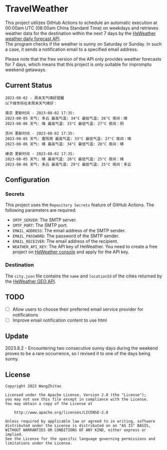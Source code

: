 # TravelWeather

This project utilizes GitHub Actions to schedule an automatic execution at 00:00am UTC (08:00am China Standard Time) on weekdays and retrieves weather data for the destination within the next 7 days by the [HeWeather weather daily forecast API](https://dev.qweather.com/docs/api/weather/weather-daily-forecast/).  
The program checks if the weather is sunny on Saturday or Sunday. In such a case, it sends a notification email to a specified email address.

Please note that the free version of the API only provides weather forecasts for 7 days, which means that this project is only suitable for impromptu weekend getaways.

## Current Status

```
2023-08-02 - 周末天气晴好提醒
以下城市将在本周末天气晴好：

南京 更新时间 - 2023-08-02 17:35:
2023-08-05 天气: 多云 最高气温: 34°C 最低气温: 26°C 夜间：晴
2023-08-06 天气: 晴 最高气温: 33°C 最低气温: 27°C 夜间：阴

苏州 更新时间 - 2023-08-02 17:35:
2023-08-05 天气: 雷阵雨 最高气温: 33°C 最低气温: 27°C 夜间：晴
2023-08-06 天气: 晴 最高气温: 34°C 最低气温: 28°C 夜间：晴

嵊泗 更新时间 - 2023-08-02 17:35:
2023-08-05 天气: 晴 最高气温: 28°C 最低气温: 25°C 夜间：晴
2023-08-06 天气: 多云 最高气温: 29°C 最低气温: 25°C 夜间：多云
```

## Configuration

### Secrets

This project uses the `Repository Secrets` feature of GitHub Actions. The following parameters are required:

- `SMTP_SERVER`: The SMTP server.
- `SMTP_PORT`: The SMTP port.
- `EMAIL_ADDRESS`: The email address of the SMTP sender.
- `EMAIL_PASSWORD`: The password of the SMTP sender.
- `EMAIL_RECEIVER`: The email address of the recipient.
- `WEATHER_API_KEY`: The API key of HeWeather. You need to create a free project
  on [HeWeather console](https://console.qweather.com/#/console) and apply for the API key.

### Destination

The `city.json` file contains the `name` and `locationId` of the cities returned by
the [HeWeather GEO API](https://dev.qweather.com/docs/api/geoapi/city-lookup/).

## TODO

- [ ] Allow users to choose their preferred email service provider for notifications
- [ ] Improve email notification content to use html

## Update

2023.8.2 - Encountering two consecutive sunny days during the weekend proves to be a rare occurrence, so I revised it to one of the days being sunny.

## License

    Copyright 2023 WangZhiYao
    
    Licensed under the Apache License, Version 2.0 (the "License");
    you may not use this file except in compliance with the License.
    You may obtain a copy of the License at
    
        http://www.apache.org/licenses/LICENSE-2.0
    
    Unless required by applicable law or agreed to in writing, software
    distributed under the License is distributed on an "AS IS" BASIS,
    WITHOUT WARRANTIES OR CONDITIONS OF ANY KIND, either express or implied.
    See the License for the specific language governing permissions and
    limitations under the License.
